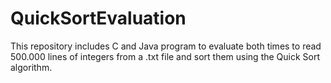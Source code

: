 # QuickSortEvaluation

This repository includes C and Java program to evaluate both times to read 500.000 lines of integers from a .txt file and sort them using the Quick Sort algorithm.